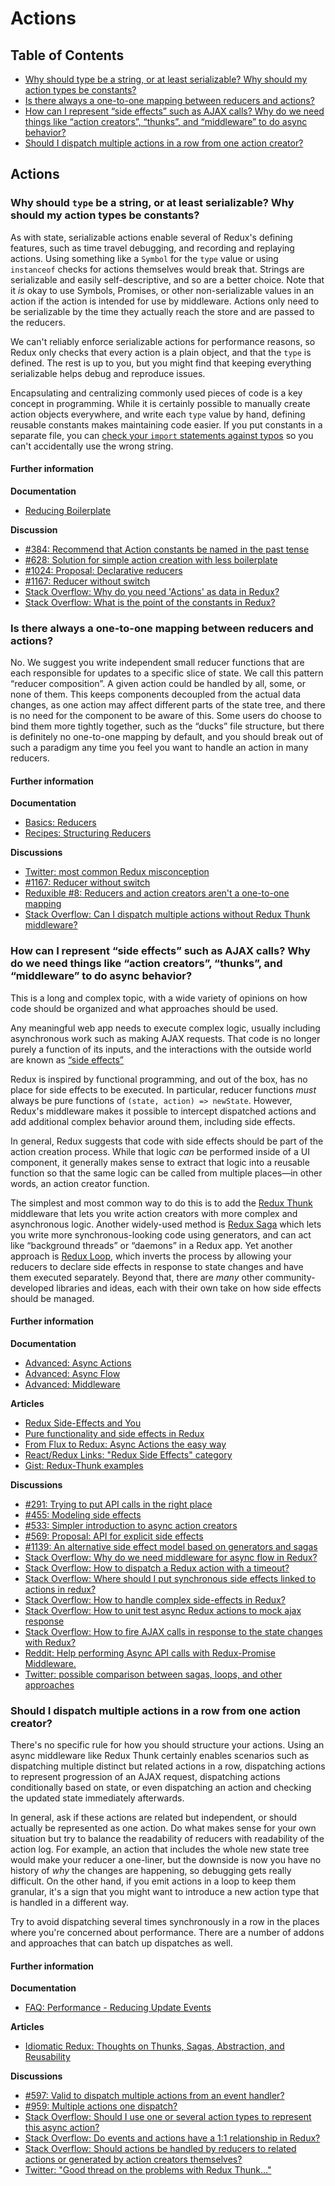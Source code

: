 # Actions

## Table of Contents

* [Why should type be a string, or at least serializable? Why should my action types be constants?](actions.md#actions-string-constants) 
* [Is there always a one-to-one mapping between reducers and actions?](actions.md#actions-reducer-mappings)
* [How can I represent “side effects” such as AJAX calls? Why do we need things like “action creators”, “thunks”, and “middleware” to do async behavior?](actions.md#actions-side-effects) 
* [Should I dispatch multiple actions in a row from one action creator?](actions.md#actions-multiple-actions) 

## Actions

### Why should `type` be a string, or at least serializable? Why should my action types be constants?

As with state, serializable actions enable several of Redux's defining features, such as time travel debugging, and recording and replaying actions. Using something like a `Symbol` for the `type` value or using `instanceof` checks for actions themselves would break that. Strings are serializable and easily self-descriptive, and so are a better choice. Note that it _is_ okay to use Symbols, Promises, or other non-serializable values in an action if the action is intended for use by middleware. Actions only need to be serializable by the time they actually reach the store and are passed to the reducers.

We can't reliably enforce serializable actions for performance reasons, so Redux only checks that every action is a plain object, and that the `type` is defined. The rest is up to you, but you might find that keeping everything serializable helps debug and reproduce issues.

Encapsulating and centralizing commonly used pieces of code is a key concept in programming. While it is certainly possible to manually create action objects everywhere, and write each `type` value by hand, defining reusable constants makes maintaining code easier. If you put constants in a separate file, you can [check your `import` statements against typos](https://www.npmjs.com/package/eslint-plugin-import) so you can't accidentally use the wrong string.

#### Further information

**Documentation**

* [Reducing Boilerplate](../recipes/reducing-boilerplate.md#actions)

**Discussion**

* [\#384: Recommend that Action constants be named in the past tense](https://github.com/reactjs/redux/issues/384)
* [\#628: Solution for simple action creation with less boilerplate](https://github.com/reactjs/redux/issues/628)
* [\#1024: Proposal: Declarative reducers](https://github.com/reactjs/redux/issues/1024)
* [\#1167: Reducer without switch](https://github.com/reactjs/redux/issues/1167)
* [Stack Overflow: Why do you need 'Actions' as data in Redux?](http://stackoverflow.com/q/34759047/62937)
* [Stack Overflow: What is the point of the constants in Redux?](http://stackoverflow.com/q/34965856/62937)

### Is there always a one-to-one mapping between reducers and actions?

No. We suggest you write independent small reducer functions that are each responsible for updates to a specific slice of state. We call this pattern “reducer composition”. A given action could be handled by all, some, or none of them. This keeps components decoupled from the actual data changes, as one action may affect different parts of the state tree, and there is no need for the component to be aware of this. Some users do choose to bind them more tightly together, such as the “ducks” file structure, but there is definitely no one-to-one mapping by default, and you should break out of such a paradigm any time you feel you want to handle an action in many reducers.

#### Further information

**Documentation**

* [Basics: Reducers](../basics/reducers.md)
* [Recipes: Structuring Reducers](../recipes/structuring-reducers/)

**Discussions**

* [Twitter: most common Redux misconception](https://twitter.com/dan_abramov/status/682923564006248448)
* [\#1167: Reducer without switch](https://github.com/reactjs/redux/issues/1167)
* [Reduxible \#8: Reducers and action creators aren't a one-to-one mapping](https://github.com/reduxible/reduxible/issues/8)
* [Stack Overflow: Can I dispatch multiple actions without Redux Thunk middleware?](http://stackoverflow.com/questions/35493352/can-i-dispatch-multiple-actions-without-redux-thunk-middleware/35642783)

### How can I represent “side effects” such as AJAX calls? Why do we need things like “action creators”, “thunks”, and “middleware” to do async behavior?

This is a long and complex topic, with a wide variety of opinions on how code should be organized and what approaches should be used.

Any meaningful web app needs to execute complex logic, usually including asynchronous work such as making AJAX requests. That code is no longer purely a function of its inputs, and the interactions with the outside world are known as [“side effects”](https://en.wikipedia.org/wiki/Side_effect_%28computer_science%29)

Redux is inspired by functional programming, and out of the box, has no place for side effects to be executed. In particular, reducer functions _must_ always be pure functions of `(state, action) => newState`. However, Redux's middleware makes it possible to intercept dispatched actions and add additional complex behavior around them, including side effects.

In general, Redux suggests that code with side effects should be part of the action creation process. While that logic _can_ be performed inside of a UI component, it generally makes sense to extract that logic into a reusable function so that the same logic can be called from multiple places—in other words, an action creator function.

The simplest and most common way to do this is to add the [Redux Thunk](https://github.com/gaearon/redux-thunk) middleware that lets you write action creators with more complex and asynchronous logic. Another widely-used method is [Redux Saga](https://github.com/yelouafi/redux-saga) which lets you write more synchronous-looking code using generators, and can act like “background threads” or “daemons” in a Redux app. Yet another approach is [Redux Loop](https://github.com/raisemarketplace/redux-loop), which inverts the process by allowing your reducers to declare side effects in response to state changes and have them executed separately. Beyond that, there are _many_ other community-developed libraries and ideas, each with their own take on how side effects should be managed.

#### Further information

**Documentation**

* [Advanced: Async Actions](../advanced/async-actions.md)
* [Advanced: Async Flow](../advanced/async-flow.md)
* [Advanced: Middleware](../advanced/middleware.md)

**Articles**

* [Redux Side-Effects and You](https://medium.com/@fward/redux-side-effects-and-you-66f2e0842fc3)
* [Pure functionality and side effects in Redux](http://blog.hivejs.org/building-the-ui-2/)
* [From Flux to Redux: Async Actions the easy way](http://danmaz74.me/2015/08/19/from-flux-to-redux-async-actions-the-easy-way/)
* [React/Redux Links: "Redux Side Effects" category](https://github.com/markerikson/react-redux-links/blob/master/redux-side-effects.md)
* [Gist: Redux-Thunk examples](https://gist.github.com/markerikson/ea4d0a6ce56ee479fe8b356e099f857e)

**Discussions**

* [\#291: Trying to put API calls in the right place](https://github.com/reactjs/redux/issues/291)
* [\#455: Modeling side effects](https://github.com/reactjs/redux/issues/455)
* [\#533: Simpler introduction to async action creators](https://github.com/reactjs/redux/issues/533)
* [\#569: Proposal: API for explicit side effects](https://github.com/reactjs/redux/pull/569)
* [\#1139: An alternative side effect model based on generators and sagas](https://github.com/reactjs/redux/issues/1139)
* [Stack Overflow: Why do we need middleware for async flow in Redux?](http://stackoverflow.com/questions/34570758/why-do-we-need-middleware-for-async-flow-in-redux)
* [Stack Overflow: How to dispatch a Redux action with a timeout?](http://stackoverflow.com/questions/35411423/how-to-dispatch-a-redux-action-with-a-timeout/35415559)
* [Stack Overflow: Where should I put synchronous side effects linked to actions in redux?](http://stackoverflow.com/questions/32982237/where-should-i-put-synchronous-side-effects-linked-to-actions-in-redux/33036344)
* [Stack Overflow: How to handle complex side-effects in Redux?](http://stackoverflow.com/questions/32925837/how-to-handle-complex-side-effects-in-redux/33036594)
* [Stack Overflow: How to unit test async Redux actions to mock ajax response](http://stackoverflow.com/questions/33011729/how-to-unit-test-async-redux-actions-to-mock-ajax-response/33053465)
* [Stack Overflow: How to fire AJAX calls in response to the state changes with Redux?](http://stackoverflow.com/questions/35262692/how-to-fire-ajax-calls-in-response-to-the-state-changes-with-redux/35675447)
* [Reddit: Help performing Async API calls with Redux-Promise Middleware.](https://www.reddit.com/r/reactjs/comments/469iyc/help_performing_async_api_calls_with_reduxpromise/)
* [Twitter: possible comparison between sagas, loops, and other approaches](https://twitter.com/dan_abramov/status/689639582120415232)

### Should I dispatch multiple actions in a row from one action creator?

There's no specific rule for how you should structure your actions. Using an async middleware like Redux Thunk certainly enables scenarios such as dispatching multiple distinct but related actions in a row, dispatching actions to represent progression of an AJAX request, dispatching actions conditionally based on state, or even dispatching an action and checking the updated state immediately afterwards.

In general, ask if these actions are related but independent, or should actually be represented as one action. Do what makes sense for your own situation but try to balance the readability of reducers with readability of the action log. For example, an action that includes the whole new state tree would make your reducer a one-liner, but the downside is now you have no history of _why_ the changes are happening, so debugging gets really difficult. On the other hand, if you emit actions in a loop to keep them granular, it's a sign that you might want to introduce a new action type that is handled in a different way.

Try to avoid dispatching several times synchronously in a row in the places where you're concerned about performance.  There are a number of addons and approaches that can batch up dispatches as well.

#### Further information

**Documentation**

* [FAQ: Performance - Reducing Update Events](performance.md#performance-update-events)

**Articles**

* [Idiomatic Redux: Thoughts on Thunks, Sagas, Abstraction, and Reusability](http://blog.isquaredsoftware.com/2017/01/idiomatic-redux-thoughts-on-thunks-sagas-abstraction-and-reusability/#multiple-dispatching)

**Discussions**

* [\#597: Valid to dispatch multiple actions from an event handler?](https://github.com/reactjs/redux/issues/597)
* [\#959: Multiple actions one dispatch?](https://github.com/reactjs/redux/issues/959)
* [Stack Overflow: Should I use one or several action types to represent this async action?](http://stackoverflow.com/questions/33637740/should-i-use-one-or-several-action-types-to-represent-this-async-action/33816695)
* [Stack Overflow: Do events and actions have a 1:1 relationship in Redux?](http://stackoverflow.com/questions/35406707/do-events-and-actions-have-a-11-relationship-in-redux/35410524)
* [Stack Overflow: Should actions be handled by reducers to related actions or generated by action creators themselves?](http://stackoverflow.com/questions/33220776/should-actions-like-showing-hiding-loading-screens-be-handled-by-reducers-to-rel/33226443#33226443)
* [Twitter: "Good thread on the problems with Redux Thunk..."](https://twitter.com/dan_abramov/status/800310164792414208)

